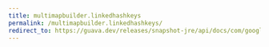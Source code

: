 ```yaml
---
title: multimapbuilder.linkedhashkeys
permalink: /multimapbuilder.linkedhashkeys/
redirect_to: https://guava.dev/releases/snapshot-jre/api/docs/com/google/common/collect/MultimapBuilder.html#linkedHashKeys--
---
```

